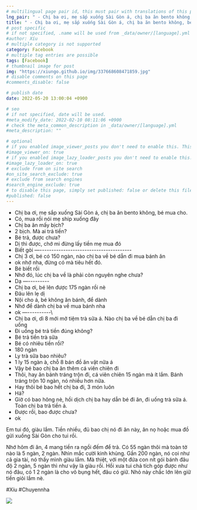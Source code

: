 ```yaml
---
# multilingual page pair id, this must pair with translations of this page. (This name must be unique)
lng_pair: " - Chị ba ơi, mẹ sắp xuống Sài Gòn á, chị ba ăn bento không, bé mua cho "
title: " - Chị ba ơi, mẹ sắp xuống Sài Gòn á, chị ba ăn bento không, bé mua cho "
# post specific
# if not specified, .name will be used from _data/owner/[language].yml
#author: Xíu
# multiple category is not supported
category: Facebook
# multiple tag entries are possible
tags: [Facebook]
# thumbnail image for post
img: "https://xiungo.github.io/img/337668608471859.jpg"
# disable comments on this page
#comments_disable: false

# publish date
date: 2022-05-20 13:00:04 +0900

# seo
# if not specified, date will be used.
#meta_modify_date: 2022-02-10 08:11:06 +0900
# check the meta_common_description in _data/owner/[language].yml
#meta_description: ""

# optional
# if you enabled image_viewer_posts you don't need to enable this. This is only if image_viewer_posts = false
#image_viewer_on: true
# if you enabled image_lazy_loader_posts you don't need to enable this. This is only if image_lazy_loader_posts = false
#image_lazy_loader_on: true
# exclude from on site search
#on_site_search_exclude: true
# exclude from search engines
#search_engine_exclude: true
# to disable this page, simply set published: false or delete this file
#published: false
---
```


<!-- outline-start -->

- Chị ba ơi, mẹ sắp xuống Sài Gòn á, chị ba ăn bento không, bé mua cho.
- Có, mua rồi nói mẹ ship xuống đây
- Chị ba ăn mấy bịch?
- 2 bịch. Mà ai trả tiền?
- Bé trả, được chưa?
- Dị thì được, chớ mi đừng lấy tiền mẹ mua đó
- Biết gòi
—-\-\-\-\-\-\-\-\-\-\-\-\-\-\-\-\-\-\-\-\-\-\-\-\-\-\-\-\-\-\-\-\-\-\-\-\-\-\-
- Chị 3 ơi, bé có 150 ngàn, nào chị ba về bé dẫn đi mua bánh ăn
- ok nhớ nha, đừng có mà tiêu hết đó.
- Bé biết rồi
- Nhớ đó, lúc chị ba về là phải còn nguyên nghe chưa?
- Dạ
—-\-\-\-\-\-\-\-\-
- Chị ba ơi, bé lên được 175 ngàn rồi nè
- Đâu lên lẹ dị
- Nội cho á, bé không ăn bánh, để dành
- Nhớ để dành chị ba về mua bánh nha
- ok
—-\-\-\-\-\-\-\-\-\-\
- Chị ba ơi, dì 8 mới mở tiệm trà sữa á. Nào chị ba về bé dẫn chị ba đi uống
- Đi uống bé trả tiền đúng không?
- Bé trả tiền trà sữa
- Bé có nhiêu tiền rồi?
- 180 ngàn
- Ly trà sữa bao nhiêu?
- 1 ly 15 ngàn à, chỗ 8 bán đồ ăn vặt nữa á
- Vậy bé bao chị ba ăn thêm cá viên chiên đi
- Thôi, hay ăn bánh tráng trộn đi, cá viên chiên 15 ngàn mà ít lắm. Bánh tráng trộn 10 ngàn, nó nhiều hơn nữa.
- Hay thôi bé bao hết chị ba đi, 3 món luôn
- Hả?
- Giờ có bao hông nè, hồi dịch chị ba hay dẫn bé đi ăn, đi uống trà sữa á. Toàn chị ba trả tiền á.
- Được rồi, bao được chưa?
- ok

Em tui đó, giàu lắm. Tiền nhiều, đủ bao chị nó đi ăn này, ăn nọ hoặc mua đồ gửi xuống Sài Gòn cho tui rồi.

Nhớ hôm đi ăn, 4 mang tiền ra ngồi đếm để trả. Có 55 ngàn thôi mà toàn tờ nào là 5 ngàn, 2 ngàn. Nhìn mắc cười kinh khủng. Gần 200 ngàn, nó coi như cả gia tài, nó thấy mình giàu lắm. Mà thiệt, với một đứa con nít gói bánh đâu độ 2 ngàn, 5 ngàn thì như vậy là giàu rồi. Hồi xưa tui chả tích góp được như nó đâu, có 1 2 ngàn là cho vô bụng hết, đâu có giữ. Nhỏ này chắc lớn lên giữ tiền giỏi lắm nè.

#Xíu
#Chuyennha

<!-- outline-end -->

<img src= "https://xiungo.github.io/img/337668608471859.jpg">